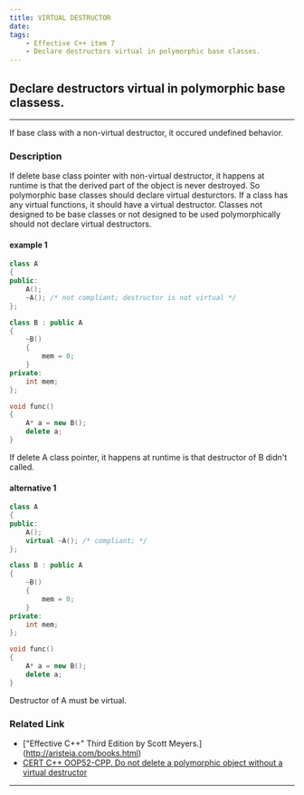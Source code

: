 ```yaml
---
title: VIRTUAL DESTRUCTOR
date:
tags: 
    - Effective C++ item 7
    - Declare destructors virtual in polymorphic base classes.
---
```

## Declare destructors virtual in polymorphic base classess.
----
If base class with a non-virtual destructor, it occured undefined behavior.
### Description
If delete base class pointer with non-virtual destructor, it happens at runtime is that the derived part of the object is never destroyed. So polymorphic base classes should declare virtual desturctors. If a class has any virtual functions, it should have a virtual destructor. Classes not designed to be base classes or not designed to be used polymorphically should not declare virtual destructors.

#### __example 1__
```cpp
class A
{
public:
	A();
	~A(); /* not compliant; destructor is not virtual */
};

class B : public A
{
	~B()
	{
		mem = 0;
	}
private:
	int mem;
};

void func()
{
	A* a = new B();
	delete a;
}
```
If delete A class pointer, it happens at runtime is that destructor of B didn't called.

#### __alternative 1__
```cpp
class A
{
public:
	A();
	virtual ~A(); /* compliant; */
};

class B : public A
{
	~B()
	{
		mem = 0;
	}
private:
	int mem;
};

void func()
{
	A* a = new B();
	delete a;
}
```
Destructor of A must be virtual.


### Related Link
+ ["Effective C++" Third Edition by Scott Meyers.] (http://aristeia.com/books.html) 
+ [CERT C++  OOP52-CPP. Do not delete a polymorphic object without a virtual destructor](https://www.securecoding.cert.org/confluence/display/cplusplus/OOP52-CPP.+Do+not+delete+a+polymorphic+object+without+a+virtual+destructor)

----
